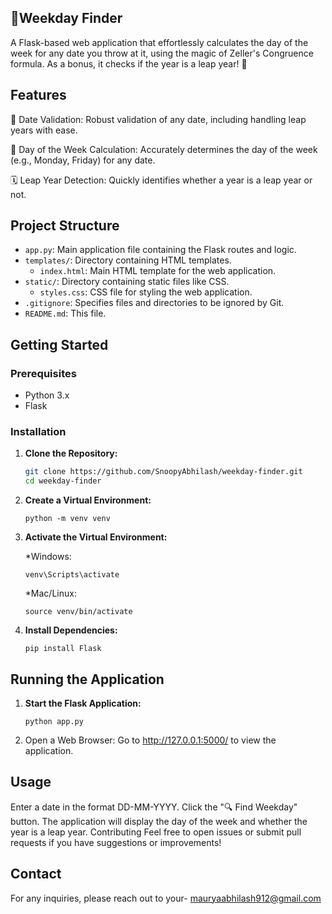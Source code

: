 ## 🌟Weekday Finder

A Flask-based web application  that effortlessly calculates the day of the week for any date you throw at it, using the magic of Zeller's Congruence formula. As a bonus, it checks if the year is a leap year! 🚀



## Features

📅 Date Validation: Robust validation of any date, including handling leap years with ease.

📆 Day of the Week Calculation: Accurately determines the day of the week (e.g., Monday, Friday) for any date.

🗓️ Leap Year Detection: Quickly identifies whether a year is a leap year or not.



## Project Structure

- `app.py`: Main application file containing the Flask routes and logic.
- `templates/`: Directory containing HTML templates.
  - `index.html`: Main HTML template for the web application.
- `static/`: Directory containing static files like CSS.
  - `styles.css`: CSS file for styling the web application.
- `.gitignore`: Specifies files and directories to be ignored by Git.
- `README.md`: This file.



## Getting Started



### Prerequisites

- Python 3.x
- Flask



### Installation

1. **Clone the Repository:**

   ```bash
   git clone https://github.com/SnoopyAbhilash/weekday-finder.git
   cd weekday-finder

2. **Create a Virtual Environment:**

       python -m venv venv

4. **Activate the Virtual Environment:**

    *Windows:

       venv\Scripts\activate

    *Mac/Linux:

       source venv/bin/activate


5. **Install Dependencies:**

       pip install Flask



## Running the Application

1.  **Start the Flask Application:**
     
        python app.py

2. Open a Web Browser: Go to http://127.0.0.1:5000/ to view the application.
     






## Usage
Enter a date in the format DD-MM-YYYY.
Click the "🔍 Find Weekday" button.
The application will display the day of the week and whether the year is a leap year.
Contributing
Feel free to open issues or submit pull requests if you have suggestions or improvements!


## Contact
For any inquiries, please reach out to your- mauryaabhilash912@gmail.com

